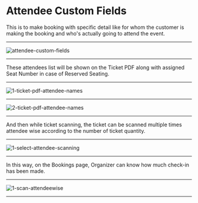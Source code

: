 # Attendee Custom Fields

This is to make booking with specific detail like for whom the customer is making the booking and who's actually going to attend the event. 

---

![attendee-custom-fields](https://eventmie-pro-docs.classiebit.com//images/fullyloaded/attendee-custom-fields.png "attendee-custom-fields")

---

These attendees list will be shown on the Ticket PDF along with assigned Seat Number in case of Reserved Seating.

---

![1-ticket-pdf-attendee-names](https://eventmie-pro-docs.classiebit.com//images/fullyloaded/1-ticket-pdf-attendee-names.png "1-ticket-pdf-attendee-names")

---

![2-ticket-pdf-attendee-names](https://eventmie-pro-docs.classiebit.com//images/fullyloaded/2-ticket-pdf-attendee-names.png "2-ticket-pdf-attendee-names")

---

And then while ticket scanning, the ticket can be scanned multiple times attendee wise according to the number of ticket quantity.

---

![1-select-attendee-scanning](https://eventmie-pro-docs.classiebit.com//images/fullyloaded/1-select-attendee-scanning.png "1-select-attendee-scanning")

---

In this way, on the Bookings page, Organizer can know how much check-in has been made.

---

![1-scan-attendeewise](https://eventmie-pro-docs.classiebit.com//images/fullyloaded/1-scan-attendeewise.png "1-scan-attendeewise")

---